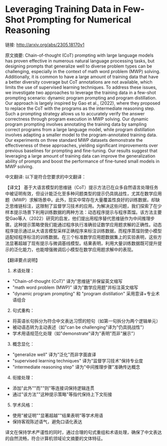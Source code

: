 # Leveraging Training Data in Few-Shot Prompting for Numerical Reasoning

链接: http://arxiv.org/abs/2305.18170v1

原文摘要:
Chain-of-thought (CoT) prompting with large language models has proven
effective in numerous natural language processing tasks, but designing prompts
that generalize well to diverse problem types can be challenging, especially in
the context of math word problem (MWP) solving. Additionally, it is common to
have a large amount of training data that have a better diversity coverage but
CoT annotations are not available, which limits the use of supervised learning
techniques. To address these issues, we investigate two approaches to leverage
the training data in a few-shot prompting scenario: dynamic program prompting
and program distillation. Our approach is largely inspired by Gao et al.,
(2022), where they proposed to replace the CoT with the programs as the
intermediate reasoning step. Such a prompting strategy allows us to accurately
verify the answer correctness through program execution in MWP solving. Our
dynamic program prompting involves annotating the training data by sampling
correct programs from a large language model, while program distillation
involves adapting a smaller model to the program-annotated training data. Our
experiments on three standard MWP datasets demonstrate the effectiveness of
these approaches, yielding significant improvements over previous baselines for
prompting and fine-tuning. Our results suggest that leveraging a large amount
of training data can improve the generalization ability of prompts and boost
the performance of fine-tuned small models in MWP solving.

中文翻译:
以下是符合您要求的中文翻译：

【译文】
基于大语言模型的思维链（CoT）提示方法已在众多自然语言处理任务中被证明有效，但设计能泛化至多种问题类型的提示仍具挑战性，尤其在数学应用题（MWP）求解场景中。此外，现实中常存在大量覆盖性良好的训练数据，却缺乏思维链标注，这限制了监督学习技术的应用。为解决这些问题，我们探索了在少样本提示场景下利用训练数据的两种方法：动态程序提示与程序蒸馏。该方法主要受Gao等人（2022）研究的启发，他们提出用程序替代思维链作为中间推理步骤。这种提示策略使我们能通过程序执行准确验证数学应用题求解的正确性。动态程序提示通过从大语言模型采样正确程序来标注训练数据，而程序蒸馏则使小模型适配经程序标注的训练数据。在三个标准数学应用题数据集上的实验表明，这些方法显著超越了现有提示与微调基线模型。结果表明，利用大量训练数据既可提升提示的泛化能力，也能增强微调后小模型在数学应用题求解中的表现。

【翻译要点说明】
1. 术语处理：
- "Chain-of-thought (CoT)" 译为"思维链"并保留英文缩写
- "math word problem (MWP)" 译为"数学应用题"并标注英文缩写
- "dynamic program prompting" 和 "program distillation" 采用意译+专业术语组合

2. 句式重构：
- 将英语长句拆分为符合中文表达习惯的短句（如第一句拆分为两个逻辑单元）
- 被动语态转为主动表述（如"can be challenging"译为"仍具挑战性"）
- 学术用语规范化处理（如"demonstrate"译为"表明"而非"展示"）

3. 概念显化：
- "generalize well" 译为"泛化"而非字面直译
- "supervised learning techniques" 译为"监督学习技术"保持专业度
- "intermediate reasoning step" 译为"中间推理步骤"准确传达概念

4. 衔接处理：
- 添加"此外""而""则"等连接词保持逻辑连贯
- 通过"该方法""这种提示策略"等指代保持上下文衔接

5. 学术风格：
- 使用"被证明""显著超越""结果表明"等学术用语
- 保持客观陈述语气，避免口语化表达

译文在保持学术严谨性的同时，通过合理的句式重组和术语处理，确保了中文表达的自然流畅，符合计算机领域论文摘要的文体特征。
